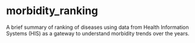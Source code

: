 # morbidity_ranking
A brief summary of ranking of diseases using data from Health Information Systems (HIS) as a gateway to understand morbidity trends over the years.
